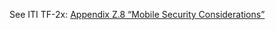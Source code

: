 <!-- security_considerations.md {% comment %}
*****************************************************************************************
*                            WARNING: DO NOT EDIT THIS FILE                             *
*                                                                                       *
* This file is generated by SUSHI. Any edits you make to this file will be overwritten. *
*                                                                                       *
* To change the contents of this file, edit the original source file at:                *
* ig-data/input/pagecontent/3_security_considerations.md                                *
*****************************************************************************************
{% endcomment %} -->
See ITI TF-2x: [Appendix Z.8 “Mobile Security Considerations”](appendix_z.html#FHIRsecurity)
